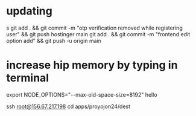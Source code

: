 # updating
s
git add . && git commit -m "otp verification removed while registering user" && git push hostinger main
git add . && git commit -m "frontend edit option add" && git push -u origin main

# increase hip memory by typing in terminal
export NODE_OPTIONS="--max-old-space-size=8192"
hello

ssh root@156.67.217.198
cd apps/proyojon24/dest